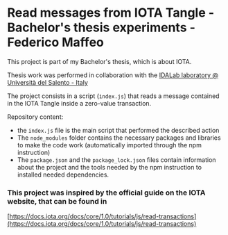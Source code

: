 # Read messages from IOTA Tangle - Bachelor's thesis experiments - Federico Maffeo

This project is part of my Bachelor's thesis, which is about IOTA.

Thesis work was performed in collaboration with the [IDALab laboratory @ Università del Salento - Italy](https://www.unisalento.it/laboratori/dipartimento-di-ingegneria-dell-innovazione/-/asset_publisher/xH087ATXxY3i/content/ida-lab/3087679)

The project consists in a script (`index.js`) that reads a message contained in the IOTA Tangle inside a zero-value transaction.

Repository content:
- the `index.js` file is the main script that performed the described action
- The `node_modules` folder contains the necessary packages and libraries to make the code work (automatically imported through the npm instruction)
- The `package.json` and the `package_lock.json` files contain information about the project and the tools needed by the npm instruction to installed needed dependencies.

### This project was inspired by the official guide on the IOTA website, that can be found in
[https://docs.iota.org/docs/core/1.0/tutorials/js/read-transactions](https://docs.iota.org/docs/core/1.0/tutorials/js/read-transactions)
